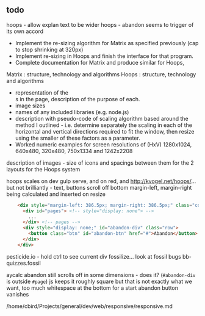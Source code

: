 ## todo

hoops - allow explan text to be wider
hoops - abandon seems to trigger of its own accord

* Implement the re-sizing algorithm for Matrix as specified previously (cap to stop shrinking at 320px)
* Implement re-sizing in Hoops and finish the interface for that program.
* Complete documentation for Matrix and produce similar for Hoops,

Matrix : structure, technology and algorithms
Hoops : structure, technology and algorithms
* representation of the <div>s in the page, description of the purpose of each.
* image sizes
* names of any included libraries (e.g. node.js)
* description with pseudo-code of scaling algorithm based around the method I outlined - i.e. determine separately the scaling in each of the horizontal and vertical directions required to fit the window, then resize using the smaller of these factors as a parameter.
* Worked numeric examples for screen resolutions of (HxV) 1280x1024, 640x480, 320x480, 750x1334 and 1242x2208


description of images - size of icons and spacings between them for the 2 layouts for the Hoops system

hoops scales on dev gulp serve, and on red, and http://kvogel.net/hoops/...
but not brilliantly - text, buttons scroll off bottom
margin-left, margin-right being calculated and inserted on resize

```html
    <div style="margin-left: 386.5px; margin-right: 386.5px;" class="container">
      <div id="pages"> <!-- style="display: none"> -->
        ...
      </div> <!-- pages -->
      <div style="display: none;" id="abandon-div" class="row">
        <button class="btn" id="abandon-btn" href="#">Abandon</button>
      </div>
    </div>
```



pesticide.io - hold ctrl to see current div
fossilize... 
look at fossil bugs bb-quizzes.fossil

aycalc
    abandon still scrolls off in some dimensions - does it? (`#abandon-div` is outside `#page`)
    js keeps it roughly square but that is not exactly what we want, too much whitespace at the bottom for a start
    abandon button vanishes

/home/cbird/Projects/general/dev/web/responsive/responsive.md

